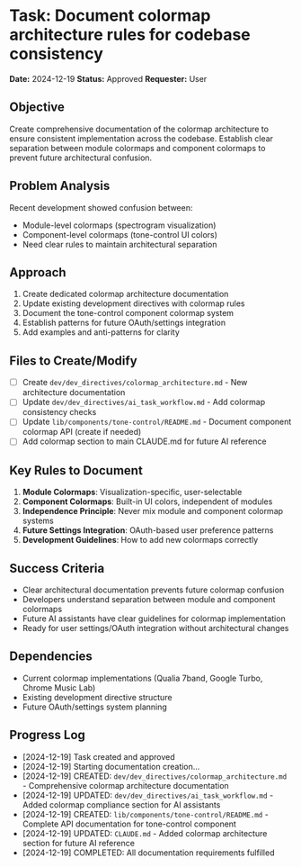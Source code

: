 # Task: Document colormap architecture rules for codebase consistency

**Date:** 2024-12-19
**Status:** Approved
**Requester:** User

## Objective
Create comprehensive documentation of the colormap architecture to ensure consistent implementation across the codebase. Establish clear separation between module colormaps and component colormaps to prevent future architectural confusion.

## Problem Analysis
Recent development showed confusion between:
- Module-level colormaps (spectrogram visualization)
- Component-level colormaps (tone-control UI colors)
- Need clear rules to maintain architectural separation

## Approach
1. Create dedicated colormap architecture documentation
2. Update existing development directives with colormap rules
3. Document the tone-control component colormap system
4. Establish patterns for future OAuth/settings integration
5. Add examples and anti-patterns for clarity

## Files to Create/Modify
- [ ] Create `dev/dev_directives/colormap_architecture.md` - New architecture documentation
- [ ] Update `dev/dev_directives/ai_task_workflow.md` - Add colormap consistency checks
- [ ] Update `lib/components/tone-control/README.md` - Document component colormap API (create if needed)
- [ ] Add colormap section to main CLAUDE.md for future AI reference

## Key Rules to Document
1. **Module Colormaps**: Visualization-specific, user-selectable
2. **Component Colormaps**: Built-in UI colors, independent of modules
3. **Independence Principle**: Never mix module and component colormap systems
4. **Future Settings Integration**: OAuth-based user preference patterns
5. **Development Guidelines**: How to add new colormaps correctly

## Success Criteria
- Clear architectural documentation prevents future colormap confusion
- Developers understand separation between module and component colormaps
- Future AI assistants have clear guidelines for colormap implementation
- Ready for user settings/OAuth integration without architectural changes

## Dependencies
- Current colormap implementations (Qualia 7band, Google Turbo, Chrome Music Lab)
- Existing development directive structure
- Future OAuth/settings system planning

## Progress Log
- [2024-12-19] Task created and approved
- [2024-12-19] Starting documentation creation...
- [2024-12-19] CREATED: `dev/dev_directives/colormap_architecture.md` - Comprehensive colormap architecture documentation
- [2024-12-19] UPDATED: `dev/dev_directives/ai_task_workflow.md` - Added colormap compliance section for AI assistants
- [2024-12-19] CREATED: `lib/components/tone-control/README.md` - Complete API documentation for tone-control component
- [2024-12-19] UPDATED: `CLAUDE.md` - Added colormap architecture section for future AI reference
- [2024-12-19] COMPLETED: All documentation requirements fulfilled
